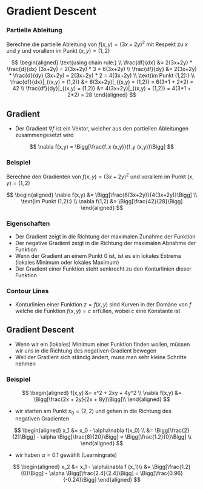 # Gradient Descent

### Partielle Ableitung

Berechne die partielle Ableitung von $f(x,y) = (3x + 2y)^2$ mit Respekt zu $x$ und $y$ und vorallem im Punkt $(x,y) = (1,2)$

$$
\begin{aligned}
    \text{using chain rule:} \\
    \frac{df}{dx} &= 2(3x+2y) * \frac{d}{dx} (3x+2y) = 2(3x+2y) * 3 = 6(3x+2y) \\
    \frac{df}{dy} &= 2(3x+2y) * \frac{d}{dy} (3x+2y) = 2(3x+2y) * 2 = 4(3x+2y) \\
    \text{im Punkt (1,2):} \\
    \frac{df}{dx}|_{(x,y) = (1,2)} &= 6(3x+2y)|_{(x,y) = (1,2)} = 6(3*1 + 2*2) = 42 \\
    \frac{df}{dy}|_{(x,y) = (1,2)} &= 4(3x+2y)|_{(x,y) = (1,2)} = 4(3*1 + 2*2) = 28
\end{aligned}
 $$

## Gradient

- Der Gradient $\nabla f$ ist ein Vektor, welcher aus den partiellen Ableitungen zusammengesetzt wird

$$ \nabla f(x,y) = \Bigg[\frac{f_x (x,y)}{f_y (x,y)}\Bigg] $$


### Beispiel

Berechne den Gradienten von $f(x,y) = (3x + 2y)^2$ und vorallem im Punkt $(x,y) = (1,2)$

$$
\begin{aligned}
    \nabla f(x,y) &= \Bigg[\frac{6(3x+2y)}{4(3x+2y)}\Bigg] \\
    \text{im Punkt (1,2):} \\
    \nabla f(1,2) &= \Bigg[\frac{42}{28}\Bigg]
\end{aligned}
$$

### Eigenschaften

- Der Gradient zeigt in die Richtung der maximalen Zunahme der Funktion
- Der negative Gradient zeigt in die Richtung der maximalen Abnahme der Funktion
- Wenn der Gradient an einem Punkt 0 ist, ist es ein lokales Extrema (lokales Minimum oder lokales Maximum)
- Der Gradient einer Funktion steht senkrecht zu den Konturlinien dieser Funktion

### Contour Lines

- Konturlinien einer Funktion $z = f(x,y)$ sind Kurven in der Domäne von $f$ welche die Funktion $f(x,y) = c$ erfüllen, wobei $c$ eine Konstante ist

## Gradient Descent

- Wenn wir ein (lokales) Minimum einer Funktion finden wollen, müssen wir uns in die Richtung des negativen Gradient bewegen
- Weil der Gradient sich ständig ändert, muss man sehr kleine Schritte nehmen

### Beispiel

$$
\begin{aligned}
    f(x,y) &= x^2 + 2xy + 4y^2 \\
    \nabla f(x,y) &= \Bigg[\frac{2x + 2y}{2x + 8y}\Bigg]\\
\end{aligned}
$$

- wir starten am Punkt $x_0 = (2,2)$ und gehen in die Richtung des negativen Gradienten

$$
\begin{aligned}
    x_1 &= x_0 - \alpha\nabla f(x_0) \\
    &= \Bigg[\frac{2}{2}\Bigg] - \alpha \Bigg[\frac{8}{20}\Bigg] = \Bigg[\frac{1.2}{0}\Bigg] \\
\end{aligned}
$$

- wir haben $\alpha = 0.1$ gewählt (Learningrate)

$$
\begin{aligned}
    x_2 &= x_1 - \alpha\nabla f (x_1)\\
    &= \Bigg[\frac{1.2}{0}\Bigg] - \alpha \Bigg[\frac{2.4}{2.4}\Bigg] = \Bigg[\frac{0.96}{-0.24}\Bigg]
\end{aligned}
$$
